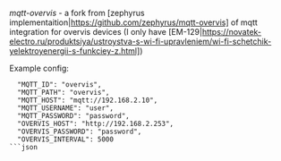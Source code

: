 
*mqtt-overvis* - a fork from [zephyrus implementaition|https://github.com/zephyrus/mqtt-overvis]
of mqtt integration for overvis devices (I only have [EM-129|https://novatek-electro.ru/produktsiya/ustroystva-s-wi-fi-upravleniem/wi-fi-schetchik-yelektroyenergii-s-funkciey-z.html])

Example config:
```
  "MQTT_ID": "overvis",
  "MQTT_PATH": "overvis",
  "MQTT_HOST": "mqtt://192.168.2.10",
  "MQTT_USERNAME": "user",
  "MQTT_PASSWORD": "password",
  "OVERVIS_HOST": "http://192.168.2.253",
  "OVERVIS_PASSWORD": "password",
  "OVERVIS_INTERVAL": 5000
```json
